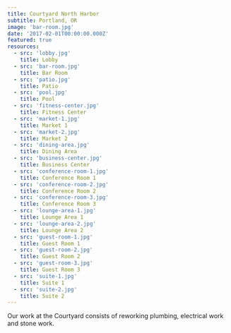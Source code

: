 ```yaml
---
title: Courtyard North Harbor
subtitle: Portland, OR
image: 'bar-room.jpg'
date: '2017-02-01T00:00:00.000Z'
featured: true
resources:
  - src: 'lobby.jpg'
    title: Lobby
  - src: 'bar-room.jpg'
    title: Bar Room
  - src: 'patio.jpg'
    title: Patio
  - src: 'pool.jpg'
    title: Pool
  - src: 'fitness-center.jpg'
    title: Fitness Center
  - src: 'market-1.jpg'
    title: Market 1
  - src: 'market-2.jpg'
    title: Market 2
  - src: 'dining-area.jpg'
    title: Dining Area
  - src: 'business-center.jpg'
    title: Business Center
  - src: 'conference-room-1.jpg'
    title: Conference Room 1
  - src: 'conference-room-2.jpg'
    title: Conference Room 2
  - src: 'conference-room-3.jpg'
    title: Conference Room 3
  - src: 'lounge-area-1.jpg'
    title: Lounge Area 1
  - src: 'lounge-area-2.jpg'
    title: Lounge Area 2
  - src: 'guest-room-1.jpg'
    title: Guest Room 1
  - src: 'guest-room-2.jpg'
    title: Guest Room 2
  - src: 'guest-room-3.jpg'
    title: Guest Room 3
  - src: 'suite-1.jpg'
    title: Suite 1
  - src: 'suite-2.jpg'
    title: Suite 2
---
```


Our work at the Courtyard consists of reworking plumbing, electrical work and stone work.​
